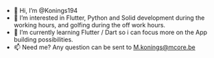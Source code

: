 - 👋 Hi, I’m @Konings194
- 👀 I’m interested in Flutter, Python and Solid development during the working hours, and golfing during the off work hours. 
- 🌱 I’m currently learning Flutter / Dart so i can focus more on the App building possibilities. 
- 📫 Need me? Any question can be sent to M.konings@mcore.be

<!---
Konings194/Konings194 is a ✨ special ✨ repository because its `README.md` (this file) appears on your GitHub profile.
You can click the Preview link to take a look at your changes.
--->
